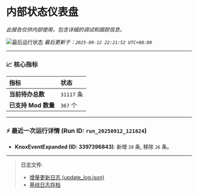 # 内部状态仪表盘

*此报告仅供内部使用，包含详细的调试和跟踪信息。*

![最后运行状态](https://img.shields.io/badge/Last%20Run-Success-green)
*最后更新于：`2025-09-12 22:21:52 UTC+08:00`*

---

### 📈 **核心指标**

| 指标 | 状态 |
| :--- | :--- |
| **当前待办总数** | ``31117`` 条 |
| **已支持 Mod 数量** | ``367`` 个 |

---

### ⚡ **最近一次运行详情 (Run ID: ``run_20250912_121624``)**

*   **KnoxEventExpanded (ID: 3397396843)**: 新增 `20` 条, 移除 `26` 条。

---

> **日志文件**:
> *   [增量更新日志 (update_log.json)](../data/logs/update_log.json)
> *   [基线日志存档](../data/logs/archive/)
